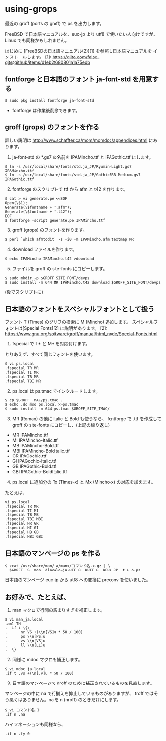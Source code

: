 # using-grops

最近の groff (ports の groff) で ps を出力します。

FreeBSD で日本語マニュアルを、euc-jp より utf8 で使いたい人向けですが、
Linux でも同様かもしれません。

はじめに [FreeBSDの日本語マニュアル(2)][1] を参照し日本語マニュアルを
インストールします。
[1]: https://qiita.com/false-git@github/items/d1eb2f680801a1a75edb

## fontforge と日本語のフォント ja-font-std を用意する

```
$ sudo pkg install fontforge ja-font-std
```

* fontforge は作業後削除できます。

## groff (grops) のフォントを作る

詳しい説明は http://www.schaffter.ca/mom/momdoc/appendices.html にあります。

1. ja-font-std の *.gs7 の名前を IPAMincho.ttf と IPAGothic.ttf にします。

```
$ ln -s /usr/local/share/fonts/std.ja_JP/Ryumin-Light.gs7 IPAMincho.ttf
$ ln -s /usr/local/share/fonts/std.ja_JP/GothicBBB-Medium.gs7 IPAGothic.ttf
```

2. fontforge のスクリプトで ttf から afm と t42 を作ります。

```
$ cat > vi generate.pe <<EOF
Open(\$1);
Generate(\$fontname + ".afm");
Generate(\$fontname + ".t42");
EOF
$ fontforge -script generate.pe IPAMincho.ttf
```

3. groff (grops) のフォントを作ります。

```
$ perl `which afmtodit` -s -i0 -m IPAMincho.afm textmap MR
```

4. download ファイルを作ります。

```
$ echo IPAMincho IPAMincho.t42 >download
```

5. ファイルを groff の site-fonts にコピーします。

```
$ sudo mkdir -p $GROFF_SITE_FONT/devps
$ sudo install -m 644 MR IPAMincho.t42 download $GROFF_SITE_FONT/devps
```

(後でスクリプトに)

## 日本語のフォントをスペシャルフォントとして扱う

フォント T (Times) のグリフの検索に M (Mincho) 追加します。
スペシャルフォントは[Special Fonts][2] に説明があります。
[2]: https://www.gnu.org/software/groff/manual/html_node/Special-Fonts.html

1. fspecial で T* と M* を対応付けます。

とりあえず、すべて同じフォントを使います。

```
$ vi ps.local
.fspecial TR MR
.fspecial TI MR
.fspecial TB MR
.fspecial TBI MR
```

2. ps.local は ps.tmac でインクルードします。

```
$ cp $GROFF_TMAC/ps.tmac .
$ echo .do mso ps.local >>ps.tmac
$ sudo install -m 644 ps.tmac $GROFF_SITE_TMAC/
```

3. MR (Roman) の他に Italic と Bold も使うなら、
fontforge で .ttf を作成して groff の site-fonts にコピーし、(上記の繰り返し)

* MR IPAMincho.ttf
* MI IPAMincho-Italic.ttf
* MB IPAMincho-Bold.ttf
* MBI IPAMincho-BoldItalic.ttf
* GR IPAGochic.ttf
* GI IPAGochic-Italic.ttf
* GB IPAGothic-Bold.ttf
* GBI IPAGothic-BoldItalic.ttf

4. ps.local に追加分の Tx (Times-x) と Mx (Mincho-x) の対応を加えます。

たとえば、

```
vi ps.local
.fspecial TR MR
.fspecial TI MI
.fspecial TB MB
.fspecial TBI MBI
.fspecial HR GR
.fspecial HI GI
.fspecial HB GB
.fspecial HBI GBI
```

## 日本語のマンページの ps を作る

```
$ zcat /usr/share/man/ja/manx/コマンド名.x.gz | \
  $GROFF -S -man -dlocale=ja.UTF-8 -DUTF-8 -KEUC-JP -t > a.ps
```

日本語のマンページ euc-jp から utf8 への変換に preconv を使いました。


## お好みで、たとえば、

1. man マクロで行間の詰まりすぎを補正します。

```
$ vi man_ja.local
.am1 TH
.  if t \{\
.      nr VS +(\\n[VS]u * 50 / 100)
.      ps \\n[PS]u
.      vs \\n[VS]u
.      ll \\n[LL]u
.  \}
```

2. 同様に mdoc マクロも補正します。

```
$ vi mdoc_ja.local
.if t .vs +(\n[.v]u * 50 / 100)
```

3. 日本語のマンページで nroff のために補正されているものを見直します。

マンページの中に na で行揃えを抑止しているものがありますが、
troff ではそう悪くはありません。na を n (nroff) のときだけにします。

```
$ vi コマンド名.1
.if n .na
```

ハイフネーションも同様なら、

```
.if n .fy 0
```
